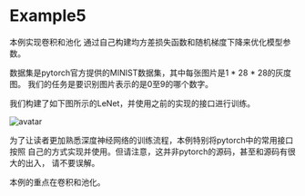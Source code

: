 Example5
======================
  本例实现卷积和池化
  通过自己构建均方差损失函数和随机梯度下降来优化模型参数。
  
  数据集是pytorch官方提供的MINIST数据集，其中每张图片是1 * 28 * 28的灰度图。
我们的任务是要识别图片表示的是0至9的哪个数字。

  我们构建了如下图所示的LeNet，并使用之前的实现的接口进行训练。

  ![avatar](/home/v/Downloads/QQ20231220-230204.png)
  
  为了让读者更加熟悉深度神经网络的训练流程，本例特别将pytorch中的常用接口按照
  自己的方式实现并使用。但请注意，这并非pytorch的源码，甚至和源码有很大的出入，
  请不要误解。
  
  本例的重点在卷积和池化。
